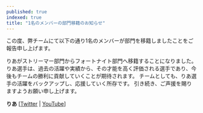 ```yaml
---
published: true
indexed: true
title: "1名のメンバーの部門移籍のお知らせ"
---
```


この度、弊チームにて以下の通り1名のメンバーが部門を移籍しましたことをご報告申し上げます。 

りあがストリーマー部門からフォートナイト部門へ移籍することになりました。
りあ選手は、過去の活躍や実績から、その才能を高く評価される選手であり、今後もチームの勝利に貢献していくことが期待されます。
チームとしても、りあ選手の活躍をバックアップし、応援していく所存です。
引き続き、ご声援を賜りますようお願い申し上げます。

**りあ** [[Twitter](https://twitter.com/Ria1fn) | [YouTube](https://youtube.com/@Ria1fn)]
